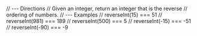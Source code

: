 // --- Directions
// Given an integer, return an integer that is the reverse
// ordering of numbers.
// --- Examples
// reverseInt(15) === 51
// reverseInt(981) === 189
// reverseInt(500) === 5
// reverseInt(-15) === -51
// reverseInt(-90) === -9

